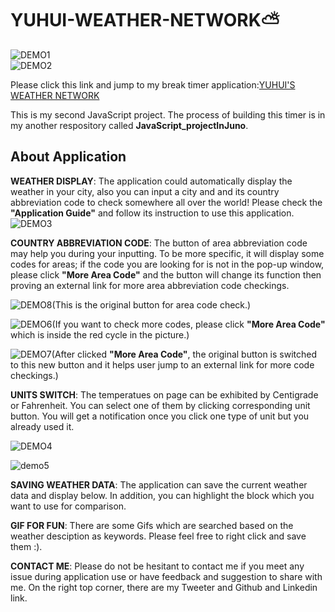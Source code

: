 # YUHUI-WEATHER-NETWORK:partly_sunny:  
  
![DEMO1](https://user-images.githubusercontent.com/84819219/133728749-6a91114b-101d-4c1c-8113-b502736e9f34.png)  
![DEMO2](https://user-images.githubusercontent.com/84819219/133728829-d14c57d6-ab98-4a67-af43-b68399c910ac.png)  
    
Please click this link and jump to my break timer application:[YUHUI'S WEATHER NETWORK](https://hughzhoutrt.github.io/YUHUI-WEATHER-NETWORK/)  
    
This is my second JavaScript project. The process of building this timer is in my another respository called __JavaScript_projectInJuno__.    
    
        
## About Application    
    
**WEATHER DISPLAY**: The application could automatically display the weather in your city, also you can input a city and and its country abbreviation code to check somewhere all over the world! Please check the __"Application Guide"__ and follow its instruction to use this application.     
![DEMO3](https://user-images.githubusercontent.com/84819219/133728906-3828c2db-b538-4063-935e-f5385ad66050.png)    
    
**COUNTRY ABBREVIATION CODE**: The button of area abbreviation code may help you during your inputting. To be more specific, it will display some codes for areas; if the code you are looking for is not in the pop-up window, please click __"More Area Code"__ and the button will change its function then proving an external link for more area abbreviation code checkings.     
    
![DEMO8](https://user-images.githubusercontent.com/84819219/133729032-ae6305a2-c0f2-4292-bfcc-0a7e803e2e65.png)(This is the original button for area code check.)      
    
![DEMO6](https://user-images.githubusercontent.com/84819219/133728995-2e7d0339-5cc4-4461-bff9-13fa9ce1b5bb.png)(If you want to check more codes, please click __"More Area Code"__ which is inside the red cycle in the picture.)    
    
![DEMO7](https://user-images.githubusercontent.com/84819219/133729020-12838994-7ae8-4af5-a638-755758ff295c.png)(After clicked __"More Area Code"__, the original button is switched to this new button and it helps user jump to an external link for more code checkings.)   
      
**UNITS SWITCH**: The temperatues on page can be exhibited by Centigrade or Fahrenheit. You can select one of them by clicking corresponding unit button. You will get a notification once you click one type of unit but you already used it.    

![DEMO4](https://user-images.githubusercontent.com/84819219/133728956-a4a6e7f7-ad97-4846-9da9-90d2ec848dc2.png)    
    
![demo5](https://user-images.githubusercontent.com/84819219/133728978-b0f427ca-8488-405e-ada4-c1c92f6b52e4.png)    
        
**SAVING WEATHER DATA**: The application can save the current weather data and display below. In addition, you can highlight the block which you want to use for comparison.    

**GIF FOR FUN**: There are some Gifs which are searched based on the weather desciption as keywords. Please feel free to right click and save them :).    
    
**CONTACT ME**: Please do not be hesitant to contact me if you meet any issue during application use or have feedback and suggestion to share with me. On the right top corner, there are my Tweeter and Github and Linkedin link.  

